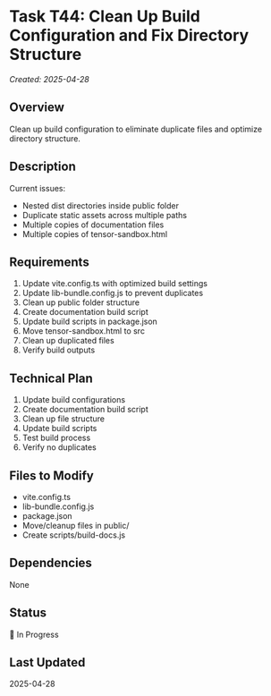 # Task T44: Clean Up Build Configuration and Fix Directory Structure
*Created: 2025-04-28*

## Overview
Clean up build configuration to eliminate duplicate files and optimize directory structure.

## Description
Current issues:
- Nested dist directories inside public folder
- Duplicate static assets across multiple paths
- Multiple copies of documentation files
- Multiple copies of tensor-sandbox.html

## Requirements
1. Update vite.config.ts with optimized build settings
2. Update lib-bundle.config.js to prevent duplicates 
3. Clean up public folder structure
4. Create documentation build script
5. Update build scripts in package.json
6. Move tensor-sandbox.html to src
7. Clean up duplicated files
8. Verify build outputs

## Technical Plan
1. Update build configurations
2. Create documentation build script
3. Clean up file structure
4. Update build scripts
5. Test build process
6. Verify no duplicates

## Files to Modify
- vite.config.ts
- lib-bundle.config.js
- package.json
- Move/cleanup files in public/
- Create scripts/build-docs.js

## Dependencies
None

## Status
🔄 In Progress

## Last Updated
2025-04-28